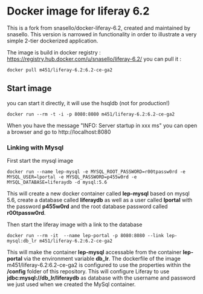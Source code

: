 # Docker image for liferay 6.2
This is a fork from snasello/docker-liferay-6.2, created and maintained by snasello. This version is narrowed in functionality in order to illustrate a very simple 2-tier dockerized application.

The image is build in docker registry : https://registry.hub.docker.com/u/snasello/liferay-6.2/
you can pull it :
```
docker pull m451/liferay-6.2:6.2-ce-ga2
```

## Start image
you can start it directly, it will use the hsqldb (not for production!)
```
docker run --rm -t -i -p 8080:8080 m451/liferay-6.2:6.2-ce-ga2 
```
When you have the message "INFO: Server startup in xxx ms" you can open a browser and go to http://localhost:8080

### Linking with Mysql
First start the mysql image
```
docker run --name lep-mysql -e MYSQL_ROOT_PASSWORD=r00tpassw0rd -e MYSQL_USER=lportal -e MYSQL_PASSWORD=p455w0rd -e MYSQL_DATABASE=liferaydb -d mysql:5.6
```
This will create a new docker container called **lep-mysql** based on mysql 5.6, create a database called **liferaydb** as well as a user called **lportal** with the password **p455w0rd** and the root database password called **r00tpassw0rd**.

Then start the liferay image with a link to the database
```
docker run --rm -it  --name lep-portal -p 8080:8080 --link lep-mysql:db_lr m451/liferay-6.2:6.2-ce-ga2 
```

This will make the container **lep-mysql** accessable from the container **lep-portal** via the environment variable **db_lr**. The dockerfile of the image m451/liferay-6.2:6.2-ce-ga2 is configured to use the properties within the **/config** folder of this repository. This will configure Liferay to use **jdbc:mysql://db_lr/liferaydb** as database with the username and password we just used when we created the MySql container.
